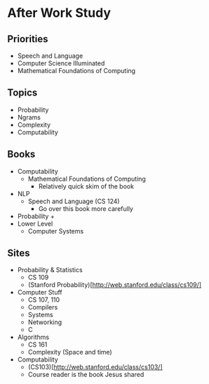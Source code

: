# After Work Study

## Priorities
- Speech and Language
- Computer Science Illuminated
- Mathematical Foundations of Computing 

## Topics
- Probability
- Ngrams
- Complexity
- Computability

## Books
- Computability
    + Mathematical Foundations of Computing
        * Relatively quick skim of the book
- NLP
    + Speech and Language (CS 124)
        * Go over this book more carefully
- Probability
    + 
- Lower Level
    + Computer Systems

## Sites
- Probability & Statistics
    + CS 109
    + (Stanford Probability)[http://web.stanford.edu/class/cs109/]
- Computer Stuff
    + CS 107, 110
    + Compilers
    + Systems
    + Networking
    + C
- Algorithms
    + CS 161
    + Complexity (Space and time)
- Computability
    + (CS103)[http://web.stanford.edu/class/cs103/]
    + Course reader is the book Jesus shared
